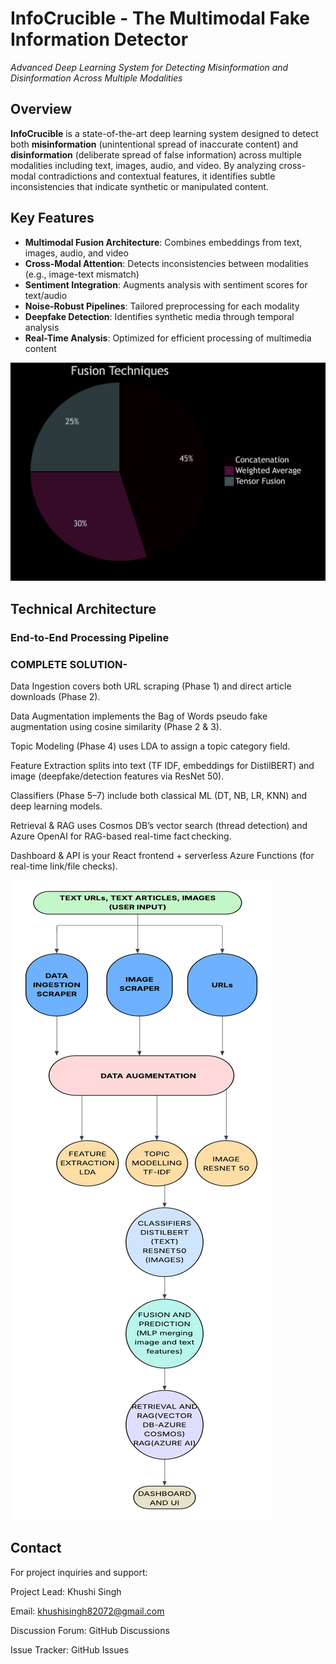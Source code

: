 # InfoCrucible - The Multimodal Fake Information Detector  

*Advanced Deep Learning System for Detecting Misinformation and Disinformation Across Multiple Modalities*

## Overview
**InfoCrucible** is a state-of-the-art deep learning system designed to detect both **misinformation** (unintentional spread of inaccurate content) and **disinformation** (deliberate spread of false information) across multiple modalities including text, images, audio, and video. By analyzing cross-modal contradictions and contextual features, it identifies subtle inconsistencies that indicate synthetic or manipulated content.

## Key Features
- **Multimodal Fusion Architecture**: Combines embeddings from text, images, audio, and video
- **Cross-Modal Attention**: Detects inconsistencies between modalities (e.g., image-text mismatch)
- **Sentiment Integration**: Augments analysis with sentiment scores for text/audio
- **Noise-Robust Pipelines**: Tailored preprocessing for each modality
- **Deepfake Detection**: Identifies synthetic media through temporal analysis
- **Real-Time Analysis**: Optimized for efficient processing of multimedia content

![Alt Text](images/piechart.png)

## Technical Architecture

### End-to-End Processing Pipeline
### COMPLETE SOLUTION-
Data Ingestion covers both URL scraping (Phase 1) and direct article downloads (Phase 2).
 
Data Augmentation implements the Bag of Words pseudo fake augmentation using cosine similarity (Phase 2 & 3).
 
Topic Modeling (Phase 4) uses LDA to assign a topic category field.
 
Feature Extraction splits into text (TF IDF, embeddings for DistilBERT) and image (deepfake/detection features via ResNet 50).
 
Classifiers (Phase 5–7) include both classical ML (DT, NB, LR, KNN) and deep learning models.
  
Retrieval & RAG uses Cosmos DB’s vector search (thread detection) and Azure OpenAI for RAG-based real-time fact checking.
 
Dashboard & API is your React frontend + serverless Azure Functions (for real-time link/file checks).

![Alt Text](images/Picture1.png)

## Contact
For project inquiries and support:

Project Lead: Khushi Singh

Email: khushisingh82072@gmail.com

Discussion Forum: GitHub Discussions

Issue Tracker: GitHub Issues